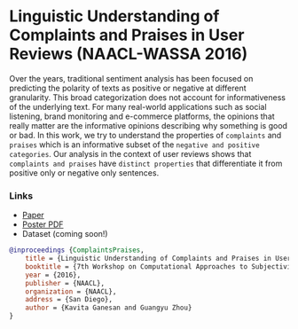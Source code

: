 # Linguistic Understanding of Complaints and Praises in User Reviews (NAACL-WASSA 2016)

Over the years, traditional sentiment analysis has been focused on predicting the polarity of texts as positive or negative at different granularity. This broad categorization does not account for informativeness of the underlying text. For many real-world applications such as social listening, brand monitoring and e-commerce platforms, the opinions that really matter are the informative opinions describing why something is good or bad. In this work, we try to understand the properties of `complaints` and `praises` which is an informative subset of the `negative and positive categories`. Our analysis in the context of user reviews shows that `complaints and praises` have `distinct properties` that differentiate it from positive only or negative only sentences.

### Links
- [Paper](ComplaintPraiseStudy.pdf)
- [Poster PDF](poster-wassa2016.pdf)
- Dataset (coming soon!)



```bib
@inproceedings {ComplaintsPraises,
	title = {Linguistic Understanding of Complaints and Praises in User Reviews},
	booktitle = {7th Workshop on Computational Approaches to Subjectivity, Sentiment \& Social Media Analysis (NAACL-WASSA)},
	year = {2016},
	publisher = {NAACL},
	organization = {NAACL},
	address = {San Diego},
	author = {Kavita Ganesan and Guangyu Zhou}
}
```
